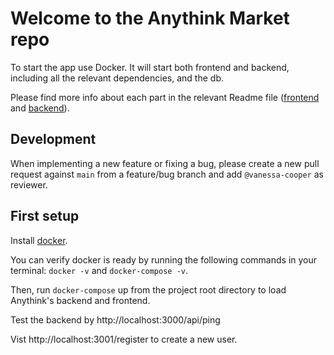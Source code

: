 # Welcome to the Anythink Market repo

To start the app use Docker. It will start both frontend and backend, including all the relevant dependencies, and the db.

Please find more info about each part in the relevant Readme file ([frontend](frontend/readme.md) and [backend](backend/README.md)).

## Development

When implementing a new feature or fixing a bug, please create a new pull request against `main` from a feature/bug branch and add `@vanessa-cooper` as reviewer.

## First setup

Install [docker](https://docs.docker.com/get-docker/).

You can verify docker is ready by running the following commands in your terminal: `docker -v` and `docker-compose -v`.

Then, run `docker-compose` up from the project root directory to load Anythink's backend and frontend.

Test the backend by http://localhost:3000/api/ping

Vist http://localhost:3001/register to create a new user.
